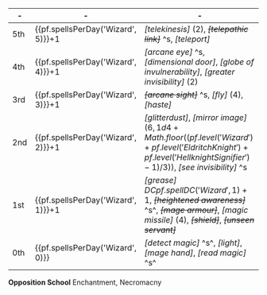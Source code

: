 -|-|-
-|-|-
5th | {{pf.spellsPerDay('Wizard', 5)}}+1 | *[telekinesis]* $(2)$, ~~*[telepathic link]*~~ ^s, *[teleport]*
4th | {{pf.spellsPerDay('Wizard', 4)}}+1 | *[arcane eye]* ^s, *[dimensional door]*, *[globe of invulnerability]*, *[greater invisibility]* $(2)$
3rd | {{pf.spellsPerDay('Wizard', 3)}}+1 | ~~*[arcane sight]*~~ ^s, *[fly]* $(4)$, *[haste]*
2nd | {{pf.spellsPerDay('Wizard', 2)}}+1 | *[glitterdust]*, *[mirror image]* $(6, 1d4+{{Math.floor((pf.level('Wizard') + pf.level('Eldritch Knight') + pf.level('Hellknight Signifier') -1)/3)}})$, *[see invisibility]* ^s
1st | {{pf.spellsPerDay('Wizard', 1)}}+1 | *[grease]* $DC {{pf.spellDC('Wizard', 1)+1}}$, ~~*[heightened awareness]*~~ ^s^, ~~*[mage armour]*~~, *[magic missile]* $(4)$, ~~*[shield]*~~, ~~*[unseen servant]*~~
0th | {{pf.spellsPerDay('Wizard', 0)}}   | *[detect magic]* ^s^, *[light]*, *[mage hand]*, *[read magic]* ^s^

**Opposition School** Enchantment, Necromacny
